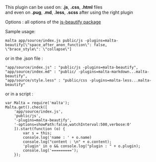 This plugin can be used on: **.js**, **.css**, **.html** files  
and even on  **.pug**, **.md**, **.less**, **.scss** after using the right plugin

Options : all options of the [js-beautify package](https://www.npmjs.com/package/js-beautify)

Sample usage:  

    malta app/source/index.js public/js -plugins=malta-beautify[\"space_after_anon_function\": false,
    \"brace_style\": \"collapse\"]

or in the .json file :

    "app/source/index.js" : "public/js -plugins=malta-beautify",
    "app/source/index.md" : "public/ -plugins=malta-markdown...malta-beautify",
    "app/source/style.less" : "public/css -plugins=malta-less...malta-beautify"

or in a script : 

    var Malta = require('malta');
    Malta.get().check([
        'app/source/index.js',
        'public/js',
        '-plugins=malta-beautify',
        '-options=showPath:false,watchInterval:500,verbose:0'
        ]).start(function (o) {
            var s = this;
            console.log('name : ' + o.name)
            console.log("content : \n" + o.content);
            'plugin' in o && console.log("plugin : " + o.plugin);
            console.log('=========');
        });
